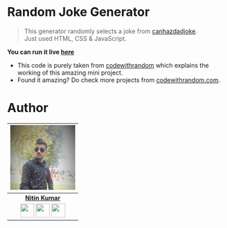 # Random Joke Generator

> This generator randomly selects a joke from [canhazdadjoke](https://icanhazdadjoke.com).  
> Just used HTML, CSS & JavaScript.  

**You can run it live [here]()**  


- This code is purely taken from [codewithrandom](https://www.codewithrandom.com/2022/06/24/random-joke-generator-javascript/) which explains the working of this amazing mini project.  
- Found it amazing? Do check more projects from [codewithrandom.com](https://www.codewithrandom.com/).  

# Author

|                                                                                         <a href="https://nitin-kr.onrender.com//"><img src="https://github.com/nitinkumar30/nitscv/blob/main/image/nitin-1.jpg" width="150px " height="150px" /></a>                                                                                         |
| :------------------------------------------------------------------------------------------------------------------------------------------------------------------------------------------------------------------------------------------------------------------------------------------------------------------------------------------: |
|                                                                                                                                        **[Nitin Kumar](https://nitin-kr.onrender.com/)**                                                                                                                                        |
| <a href="https://twitter.com/nitinkumar30"><img src="https://raw.githubusercontent.com/vinitshahdeo/Water-Monitoring-System/master/assets/twitter.png" width="32px" height="32px"></a> <a href="https://www.facebook.com/b1AcK6AG16"><img src="https://raw.githubusercontent.com/vinitshahdeo/Water-Monitoring-System/master/assets/facebook.png" width="32px" height="32px"></a> <a href="https://www.linkedin.com/in/nitinkumar30/"><img src="https://raw.githubusercontent.com/vinitshahdeo/Water-Monitoring-System/master/assets/linkedin.png" width="32px" height="32px"></a> |
